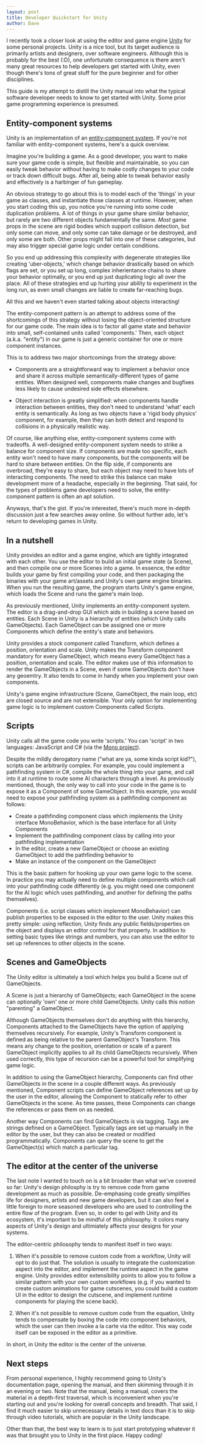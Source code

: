 ```yaml
---
layout: post
title: Developer Quickstart for Unity
author: Dave
---
```


I recently took a closer look at using the editor and game engine [Unity](http://unity3d.com) for some personal projects.
Unity is a nice tool, but its target audience is primarily artists and designers, over software engineers.
Although this is probably for the best (:D), one unfortunate consequence is there aren't many great resources to help developers get started with Unity, even though there's tons of great stuff for the pure beginner and for other disciplines.

This guide is my attempt to distill the Unity manual into what the typical software developer needs to know to get started with Unity.
Some prior game programming experience is presumed.

## Entity-component systems

Unity is an implementation of an [entity-component system](https://en.wikipedia.org/wiki/Entity_component_system).
If you're not familiar with entity-component systems, here's a quick overview.

Imagine you're building a game.
As a good developer, you want to make sure your game code is simple, but flexible and maintainable, so you can easily tweak behavior without having to make costly changes to your code or track down difficult bugs.
After all, being able to tweak behavior easily and effectively is a harbinger of fun gameplay.

An obvious strategy to go about this is to model each of the 'things' in your game as classes, and instantiate those classes at runtime.
However, when you start coding this up, you notice you're running into some code duplication problems.
A lot of things in your game share similar behavior, but rarely are two different objects fundamentally the same.
_Most_ game props in the scene are rigid bodies which support collision detection, but only some can move, and only some can take damage or be destroyed, and only some are both.
Other props might fall into one of these categories, but may also trigger special game logic under certain conditions.

So you end up addressing this complexity with degenerate strategies like creating 'uber-objects,' which change behavior drastically based on which flags are set, or you set up long, complex inherientance chains to share your behavior optimally, or you end up just duplicating logic all over the place.
All of these strategies end up hurting your ability to experiment in the long run, as even small changes are liable to create far-reaching bugs.

All this and we haven't even started talking about objects interacting!

The entity-component pattern is an attempt to address some of the shortcomings of this strategy without losing the object-oriented structure for our game code.
The main idea is to factor all game state and behavior into small, self-contained units called 'components.'
Then, each object (a.k.a. "entity") in our game is just a generic container for one or more component instances.

This is to address two major shortcomings from the strategy above:

* Components are a straightforward way to implement a behavior once and share it across multiple semantically-different types of game entities.
When designed well, components make changes and bugfixes less likely to cause undesired side effects elsewhere.

* Object interaction is greatly simplified: when components handle interaction between entities, they don't need to understand 'what' each entity is semantically.
As long as two objects have a 'rigid body physics' component, for example, then they can both detect and respond to collisions in a physically realistic way.

Of course, like anything else, entity-component systems come with tradeoffs.
A well-designed entity-component system needs to strike a balance for component size.
If components are made too specific, each entity won't need to have many components, but the components will be hard to share between entities.
On the flip side, if components are overbroad, they're easy to share, but each object may need to have lots of interacting components.
The need to strike this balance can make development more of a headache, especially in the beginning.
That said, for the types of problems game developers need to solve, the entity-component pattern is often an apt solution.

Anyways, that's the gist.
If you're interested, there's much more in-depth discussion just a few searches away online.
So without further ado, let's return to developing games in Unity.

## In a nutshell

Unity provides an editor and a game engine, which are tightly integrated with each other.
You use the editor to build an initial game state (a Scene), and then compile one or more Scenes into a game.
In essence, the editor builds your game by first compiling your code, and then packaging the binaries with your game art/assets and Unity's own game engine binaries.
When you run the resulting game, the program starts Unity's game engine, which loads the Scene and runs the game's main loop.

As previously mentioned, Unity implements an entity-component system.
The editor is a drag-and-drop GUI which aids in building a scene based on entities.
Each Scene in Unity is a hierarchy of entities (which Unity calls GameObjects).
Each GameObject can be assigned one or more Components which define the entity's state and behaviors.

Unity provides a stock component called Transform, which defines a position, orientation and scale.
Unity makes the Transform component mandatory for every GameObject, which means every GameObject has a position, orientation and scale.
The editor makes use of this information to render the GameObjects in a Scene, even if some GameObjects don't have any geoemtry.
It also tends to come in handy when you implement your own components.

Unity's game engine infrastructure (Scene, GameObject, the main loop, etc) are closed source and are not extensible.
Your only option for implementing game logic is to implement custom Components called Scripts.

## Scripts

Unity calls all the game code you write 'scripts.'
You can 'script' in two languages: JavaScript and C# (via the [Mono project](http://mono-project.org)).

Despite the mildly derogatory name ("what are ya, some kinda script kid?"), scripts can be arbitrarily complex.
For example, you could implement a pathfinding system in C#, compile the whole thing into your game, and call into it at runtime to route some AI characters through a level.
As previously mentioned, though, the only way to call into your code in the game is to expose it as a Component of some GameObject.
In this example, you would need to expose your pathfinding system as a pathfinding component as follows:

* Create a pathfinding component class which implements the Unity interface MonoBehavior, which is the base interface for all Unity Components
* Implement the pathfinding component class by calling into your pathfinding implementation
* In the editor, create a new GameObject or choose an existing GameObject to add the pathfinding behavior to
* Make an instance of the component on the GameObject

This is the basic pattern for hooking up your own game logic to the scene.
In practice you may actually need to define multiple components which call into your pathfinding code differently (e.g. you might need one component for the AI logic which uses pathfinding, and another for defining the paths themselves).

Components (i.e. script classes which implement MonoBehavior) can publish properties to be exposed in the editor to the user.
Unity makes this pretty simple: using reflection, Unity finds any public fields/properties on the object and displays an editor control for that property.
In addition to setting basic types like strings and numbers, you can also use the editor to set up references to other objects in the scene.

## Scenes and GameObjects

The Unity editor is ultimately a tool which helps you build a Scene out of GameObjects.

A Scene is just a hierarchy of GameObjects; each GameObject in the scene can optionally 'own' one or more child GameObjects.
Unity calls this notion "parenting" a GameObject.

Although GameObjects themselves don't do anything with this hierarchy, Components attached to the GameObjects have the option of applying themselves recursively.
For example, Unity's Transform component is defined as being relative to the parent GameObject's Transform.
This means any change to the position, orientation or scale of a parent GameObject implicitly applies to all its child GameObjects recursively.
When used correctly, this type of recursion can be a powerful tool for simplifying game logic.

In addition to using the GameObject hierarchy, Components can find other GameObjects in the scene in a couple different ways.
As previously mentioned, Component scripts can define GameObject references set up by the user in the editor, allowing the Component to statically refer to other GameObjects in the scene.
As time passes, these Components can change the references or pass them on as needed.

Another way Components can find GameObjects is via tagging.
Tags are strings defined on a GameObject.
Typically tags are set up manually in the editor by the user, but they can also be created or modified programmatically.
Components can query the scene to get the GameObject(s) which match a particular tag.

## The editor at the center of the universe

The last note I wanted to touch on is a bit broader than what we've covered so far: Unity's design philosphy is try to remove code from game development as much as possible.
De-emphasing code greatly simplifies life for designers, artists and new game developers, but it can also feel a little foreign to more seasoned developers who are used to controlling the entire flow of the program.
Even so, in order to gel with Unity and its ecosystem, it's important to be mindful of this philosophy.
It colors many aspects of Unity's design and ultimiately affects your designs for your systems.

The editor-centric philosophy tends to manifest itself in two ways:

1. When it's possible to remove custom code from a workflow, Unity will opt to do just that.
The solution is usually to integrate the customization aspect into the editor, and implement the runtime aspect in the game engine.
Unity provides editor extensibility points to allow you to follow a similar pattern with your own custom workflows (e.g. if you wanted to create custom animations for game cutscenes, you could build a custom UI in the editor to design the cutscene, and implement runtime components for playing the scene back).

2. When it's not possible to remove custom code from the equation, Unity tends to compensate by boxing the code into component behaviors, which the user can then invoke a la carte via the editor.
This way code itself can be exposed in the editor as a primitive.

In short, in Unity the editor is the center of the universe.

## Next steps

From personal experience, I highly recommend going to Unity's documentation page, opening the manual, and then skimming through it in an evening or two.
Note that the manual, being a manual, covers the material in a depth-first traversal, which is inconvenient when you're starting out and you're looking for overall concepts and breadth.
That said, I find it much easier to skip unnecessary details in text docs than it is to skip through video tutorials, which are popular in the Unity landscape.

Other than that, the best way to learn is to just start prototyping whatever it was that brought you to Unity in the first place.
Happy coding!
